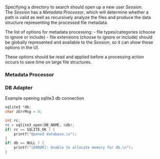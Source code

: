 Specifying a directory to search should open up a new user *Session*.  
The *Session* has a *Metadata Processor*, which will determine whether a path is valid
as well as recursively analyze the files and produce the data structure representing the processed file metadata.  

The list of options for metadata processing:
    - file types/categories (choose to ignore or include)
    - file extensions (choose to ignore or include)
should be globally represented and available to the *Session*, so it can show those options in the UI.

These options should be read and applied before a processing action occurs to save time on large file structures.


### Metadata Processor


### DB Adapter

Example opening sqlite3 db connection
```c++
sqlite3 *db;
char zErrMsg = 0;

int rc;
rc = sqlite3_open(DB_NAME, &db);
if( rc == SQLITE_OK ) {
    printf("Opened database.\n");
}
if( db == NULL ) {
    printf("[ERROR]: Unable to allocate memory for db.\n");
}
```

